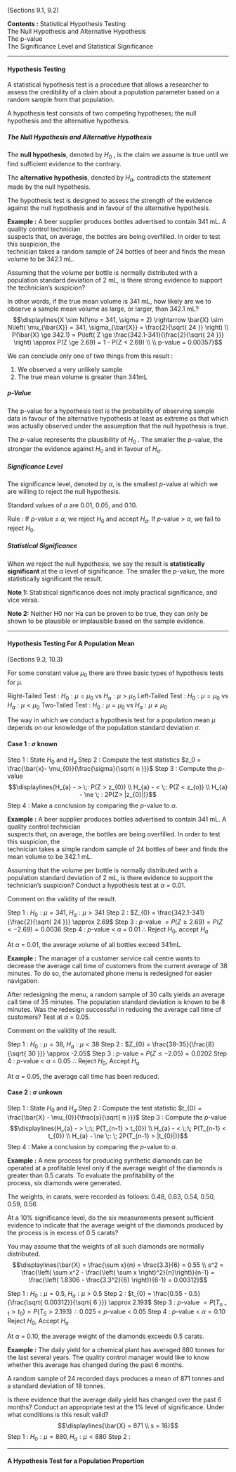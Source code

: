 (Sections 9.1, 9.2)

**Contents :**
	Statistical Hypothesis Testing  
	The Null Hypothesis and Alternative Hypothesis  
	The p-value  
	The Significance Level and Statistical Significance

---
#### **Hypothesis Testing**
A statistical hypothesis test is a procedure that allows a researcher to assess the credibility of a claim about a population parameter based on a random sample from that population.

A hypothesis test consists of two competing hypotheses; the null hypothesis and the alternative hypothesis.


##### **The Null Hypothesis and Alternative Hypothesis**
The **null hypothesis**, denoted by $H_0$ , is the claim we assume is true until we find sufficient evidence to the contrary.

The **alternative hypothesis**, denoted by $H_{a}$, contradicts the statement made by the null hypothesis.

The hypothesis test is designed to assess the strength of the evidence against the null hypothesis and in favour of the alternative hypothesis.



**Example :** 
A beer supplier produces bottles advertised to contain 341 mL. A quality control technician  
suspects that, on average, the bottles are being overfilled. In order to test this suspicion, the  
technician takes a random sample of 24 bottles of beer and finds the mean volume to be 342.1 mL.  

Assuming that the volume per bottle is normally distributed with a population standard deviation of 2 mL, is there strong evidence to support the technician’s suspicion?  

In other words, if the true mean volume is 341 mL, how likely are we to observe a sample mean volume as large, or larger, than 342.1 mL?
$$\displaylines{X \sim N(\mu = 341, \sigma = 2) \rightarrow \bar{X} \sim N\left( \mu_{\bar{X}} = 341, \sigma_{\bar{X}} = \frac{2}{\sqrt{ 24 }} \right) \\
P(\bar{X} \ge 342.1)  = P\left( Z \ge \frac{342.1-341}{\frac{2}{\sqrt{ 24 }}} \right) \approx P(Z \ge 2.69) = 1 - P(Z < 2.69) \\ \\
p-value = 0.00357}$$

We can conclude only one of two things from this result : 
1. We observed a very unlikely sample
2. The true mean volume is greater than 341mL



##### $p$-**Value**
The p-value for a hypothesis test is the probability of observing sample data in favour of the alternative hypothesis at least as extreme as that which was actually observed under the assumption that the null hypothesis is true.

The $p$-value represents the plausibility of $H_{0}$ . The smaller the $p$-value, the stronger the evidence against $H_{0}$ and in favour of $H_{a}$.



##### **Significance Level**
The significance level, denoted by $\alpha$, is the smallest $p$-value at which we are willing to reject the null hypothesis.

Standard values of $\alpha$ are 0.01, 0.05, and 0.10.

Rule :
	If $p$-value ≤ $\alpha$, we reject $H_{0}$ and accept $H_{a}$.
	If $p$-value > $\alpha$, we fail to reject $H_{0}$.


##### **Statistical Significance**
When we reject the null hypothesis, we say the result is **statistically significant** at the $\alpha$ level of significance. The smaller the $p$-value, the more statistically significant the result.

**Note 1:** 
	Statistical significance does not imply practical significance, and vice versa.  

**Note 2:** 
	Neither H0 nor Ha can be proven to be true, they can only be shown to be plausible or implausible based on the sample evidence.




---
#### **Hypothesis Testing For A Population Mean**
(Sections 9.3, 10.3)

For some constant value $\mu_{0}$ there are three basic types of hypothesis tests for $\mu$.

Right-Tailed Test : $H_{0} : \mu = \mu_{0} \text{ vs } H_{a} : \mu > \mu_{0}$
Left-Tailed Test : $H_{0} : \mu = \mu_{0} \text{ vs } H_{a} : \mu < \mu_{0}$
Two-Tailed Test : $H_{0} : \mu = \mu_{0} \text{ vs } H_{a} : \mu \ne \mu_{0}$

The way in which we conduct a hypothesis test for a population mean $\mu$ depends on our knowledge of the population standard deviation $\sigma$.


#### **Case 1 : $\sigma$ known**
Step 1 : State $H_0$ and $H_{a}$
Step 2 : Compute the test statistics $z_0 = \frac{\bar{x}- \mu_{0}}{\frac{\sigma}{\sqrt{ n }}}$
Step 3 : Compute the $p$-value $$\displaylines{H_{a} - > \;: P(Z > z_{0}) \\
H_{a} - < \;: P(Z < z_{o}) \\
H_{a} - \ne \; : 2P(Z>  |z_{0}|)}$$
Step 4 : Make a conclusion by comparing the $p$-value to $\alpha$.


**Example :** 
A beer supplier produces bottles advertised to contain 341 mL. A quality control technician  
suspects that, on average, the bottles are being overfilled. In order to test this suspicion, the  
technician takes a simple random sample of 24 bottles of beer and finds the mean volume to be 342.1 mL.  

Assuming that the volume per bottle is normally distributed with a population standard deviation of 2 mL, is there evidence to support the technician’s suspicion? Conduct a hypothesis test at $\alpha$ = 0.01.  

Comment on the validity of the result.

Step 1 : 
	$H_{0} : \mu = 341,\; H_{a} : \mu > 341$
 Step 2 :
	 $Z_{0} = \frac{342.1-341}{\frac{2}{\sqrt{ 24 }}} \approx 2.69$
Step 3 :
	$p$-value $= P(Z \ge 2.69) = P(Z < -2.69) = 0.0036$
Step 4 : 
	$p$-value < $\alpha$ = 0.01
	∴ Reject $H_{0}$, accept $H_{a}$

At $\alpha$ = 0.01, the average volume of all bottles exceed 341mL.


**Example :** 
The manager of a customer service call centre wants to decrease the average call time of customers from the current average of 38 minutes. To do so, the automated phone menu is redesigned for easier navigation.  

After redesigning the menu, a random sample of 30 calls yields an average call time of 35 minutes. The population standard deviation is known to be 8 minutes. Was the redesign successful in reducing the average call time of customers? Test at $\alpha$ = 0.05. 

Comment on the validity of the result.

Step 1 :
	$H_{0} : \mu = 38,\; H_{a} : \mu < 38$
Step 2 : 
	$Z_{0} = \frac{38-35}{\frac{8}{\sqrt{ 30 }}} \approx -2.05$
Step 3 : 
	$p$-value = $P(Z \le -2.05) = 0.0202$
Step 4 :
	$p$-value < $\alpha$ = 0.05
	∴ Reject $H_{0}$, Accept $H_{a}$

At $\alpha$ = 0.05, the average call time has been reduced.



#### **Case 2 : $\sigma$ unkown**
Step 1 :
	State $H_{0}$ and $H_{a}$
Step 2 :
	Compute the test statistic $t_{0} = \frac{\bar{X} - \mu_{0}}{\frac{s}{\sqrt{ n }}}$
Step 3 :
	Compute the $p$-value $$\displaylines{H_{a} - > \;:\; P(T_{n-1} > t_{0}) \\
	H_{a} - < \;:\; P(T_{n-1} < t_{0}) \\
	H_{a} - \ne \;: \; 2P(T_{n-1} > |t_{0}|)}$$
Step 4 :
	Make a conclusion by comparing the $p$-value to $\alpha$.


**Example :**
A new process for producing synthetic diamonds can be operated at a profitable level only if the average weight of the diamonds is greater than 0.5 carats. To evaluate the profitability of the  
process, six diamonds were generated. 

The weights, in carats, were recorded as follows:  0.48, 0.63, 0.54, 0.50, 0.59, 0.56  

At a 10% significance level, do the six measurements present sufficient evidence to indicate that the average weight of the diamonds produced by the process is in excess of 0.5 carats? 

You may assume that the weights of all such diamonds are normally distributed.$$\displaylines{\bar{X} = \frac{\sum x}{n} = \frac{3.3}{6} = 0.55 \\
s^2 = \frac{\left( \sum x^2  - \frac{\left( \sum x \right)^2}{n}\right)}{n-1} = \frac{\left( 1.8306 - \frac{3.3^2}{6} \right)}{6-1} = 0.00312}$$

Step 1 :
	$H_{0} : \mu = 0.5, \; H_{a} : \mu > 0.5$
Step 2 :
	$t_{0} = \frac{0.55 - 0.5}{\frac{\sqrt{  0.00312}}{\sqrt{ 6 }}} \approx 2.193$
Step 3 :
	$p$-value $= P(T_{n-1} > t_{0}) = P(T_{5} > 2.193)$
	∴ 0.025 < $p$-value < 0.05
Step 4 :
	$p$-value < $\alpha = 0.10$
	Reject $H_{0}$, Accept $H_a$

At $\alpha$ = 0.10, the average weight of the diamonds exceeds 0.5 carats.



**Example :** 
The daily yield for a chemical plant has averaged 880 tonnes for the last several years. The quality control manager would like to know whether this average has changed during the past 6 months.  

A random sample of 24 recorded days produces a mean of 871 tonnes and a standard deviation of 18 tonnes.  

Is there evidence that the average daily yield has changed over the past 6 months? 
Conduct an appropriate test at the 1% level of significance.
Under what conditions is this result valid? $$\displaylines{\bar{X} = 871 \\ s = 18}$$
Step 1 : 
	$H_{0} : \mu=880, H_{a} : \mu < 880$
Step 2 :





---
#### **A Hypothesis Test for a Population Proportion**

